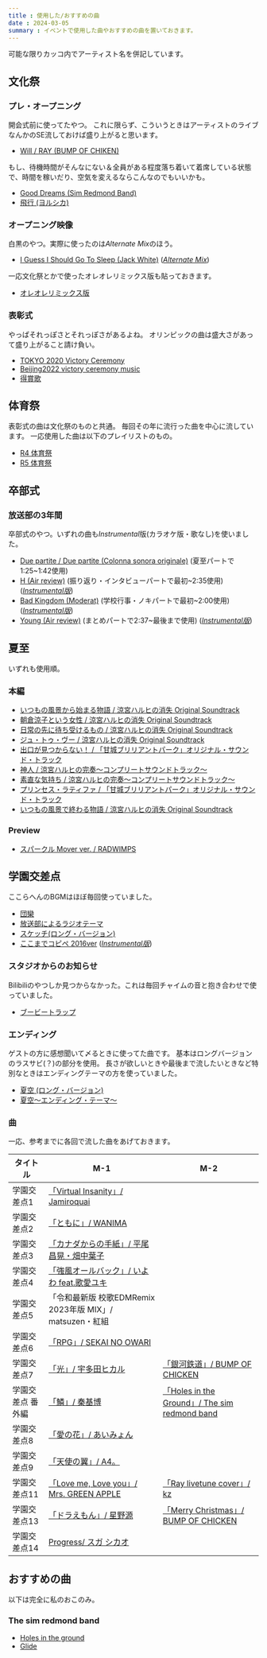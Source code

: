 ```yaml
---
title : 使用した/おすすめの曲
date : 2024-03-05
summary : イベントで使用した曲やおすすめの曲を置いておきます。
---
```


可能な限りカッコ内でアーティスト名を併記しています。

## 文化祭
### プレ・オープニング
開会式前に使ってたやつ。
これに限らず、こういうときはアーティストのライブなんかのSE流しておけば盛り上がると思います。

- [Will / RAY (BUMP OF CHIKEN)](https://www.youtube.com/watch?v=JvN6ZUJfKNY)

もし、待機時間がそんなにない＆全員がある程度落ち着いて着席している状態で、時間を稼いだり、空気を変えるならこんなのでもいいかも。

- [Good Dreams (Sim Redmond Band)](https://www.youtube.com/watch?v=1sQmGBIHSWc)
- [飛行 (ヨルシカ)](https://www.youtube.com/watch?v=APjpJooQMBc)

### オープニング映像
白黒のやつ。実際に使ったのは*Alternate Mix*のほう。

- [I Guess I Should Go To Sleep (Jack White)](https://www.youtube.com/watch?v=_Oc7ZTfJ8Sk) (*[Alternate Mix](https://www.youtube.com/watch?v=AXejv4ja5Dk)*)

一応文化祭とかで使ったオレオレリミックス版も貼っておきます。

- [オレオレリミックス版](https://download.wsoft.ws/WS14153)

### 表彰式
やっぱそれっぽさとそれっぽさがあるよね。
オリンピックの曲は盛大さがあって盛り上がること請け負い。

- [TOKYO 2020 Victory Ceremony](https://www.youtube.com/watch?v=WZ1986ZRTmE)
- [Beijing2022 victory ceremony music](https://www.youtube.com/watch?v=EWJsyNgvRjA&t=35s)
- [得賞歌](https://www.youtube.com/watch?v=LxtChFAi-w4)

## 体育祭
表彰式の曲は文化祭のものと共通。
毎回その年に流行った曲を中心に流しています。
一応使用した曲は以下のプレイリストのもの。

- [R4 体育祭](https://www.youtube.com/playlist?list=PL196PbTibmECNQGiLKbOPDH45hngXVjh3)
- [R5 体育祭](https://www.youtube.com/playlist?list=PL196PbTibmED_7mK6M8HTmihW8cLEdCy7)

## 卒部式
### 放送部の3年間
卒部式のやつ。いずれの曲も*Instrumental*版(カラオケ版・歌なし)を使いました。

- [Due partite / Due partite (Colonna sonora originale)](https://www.youtube.com/watch?v=vtniF6nq9xI) (夏至パートで1:25~1:42使用)
- [H (Air review)](https://www.youtube.com/watch?v=vk9hT9XtGCo) (振り返り・インタビューパートで最初~2:35使用) (*[Instrumental版](https://www.musicbed.com/songs/h-instrumental/9511)*)
- [Bad Kingdom (Moderat)](https://www.youtube.com/watch?v=3NPxqXMZq7o) (学校行事・ノキパートで最初~2:00使用) (*[Instrumental版](https://www.youtube.com/watch?v=uu4C0AGpoU4)*)
- [Young (Air review)](https://www.youtube.com/watch?v=78yb36Kw4G8) (まとめパートで2:37~最後まで使用) (*[Instrumental版](https://www.musicbed.com/songs/young-instrumental/9507)*)

## 夏至
いずれも使用順。
### 本編

- [いつもの風景から始まる物語 / 涼宮ハルヒの消失 Original Soundtrack](https://www.youtube.com/watch?v=tF3I7ofKn2M)
- [朝倉涼子という女性 / 涼宮ハルヒの消失 Original Soundtrack](https://www.youtube.com/watch?v=QBfn-GleXe8)
- [日常の先に待ち受けるもの / 涼宮ハルヒの消失 Original Soundtrack](https://www.youtube.com/watch?v=3mRCiAKDqIE)
- [ジュ・トゥ・ヴー / 涼宮ハルヒの消失 Original Soundtrack](https://www.youtube.com/watch?v=eqqPvg-tD7Q)
- [出口が見つからない！ / 「甘城ブリリアントパーク」オリジナル・サウンド・トラック](https://www.youtube.com/watch?v=Lx8JAcFHmRQ)
- [神人 / 涼宮ハルヒの完奏〜コンプリートサウンドトラック〜](https://www.youtube.com/watch?v=2jNyLU1TxZk)
- [素直な気持ち / 涼宮ハルヒの完奏〜コンプリートサウンドトラック〜](https://www.youtube.com/watch?v=2_4LHllReWA)
- [プリンセス・ラティファ / 「甘城ブリリアントパーク」オリジナル・サウンド・トラック](https://www.youtube.com/watch?v=ji7bt4AZP_s)
- [いつもの風景で終わる物語 / 涼宮ハルヒの消失 Original Soundtrack](https://www.youtube.com/watch?v=IXBOOF5AnFY)

### Preview

- [スパークル Mover ver. / RADWIMPS](https://www.youtube.com/watch?v=tpH8TEkKQI4)

## 学園交差点
ここらへんのBGMはほぼ毎回使っていました。

- [団欒](https://www.youtube.com/watch?v=nwtP-pzFK3Y)
- [放送部によるラジオテーマ](https://www.youtube.com/watch?v=mKNhVA0YviE)
- [スケッチ(ロング・バージョン)](https://www.youtube.com/watch?v=2QAIkvi1ztE)
- [ここまでコピペ 2016ver](https://www.youtube.com/watch?v=nCzNDMWTBIk) (*[Instrumental版](https://piapro.jp/t/aKRg)*)

### スタジオからのお知らせ
Bilibiliのやつしか見つからなかった。これは毎回チャイムの音と抱き合わせで使っていました。

- [ブービートラップ](https://www.bilibili.com/video/BV1PJ411k7KP/)

### エンディング
ゲストの方に感想聞いて〆るときに使ってた曲です。
基本はロングバージョンのラスサビ(？)の部分を使用。
長さが欲しいときや最後まで流したいときなど特別なときはエンディングテーマの方を使っていました。

- [夏空 (ロング・バージョン)](https://www.youtube.com/watch?v=LUZiCj7hH9I)
- [夏空～エンディング・テーマ～](https://www.youtube.com/watch?v=27vggWfPYTk)

### 曲
一応、参考までに各回で流した曲をあげておきます。

タイトル|M-1|M-2
---|---|---
学園交差点1|[「Virtual Insanity」/ Jamiroquai](https://www.youtube.com/watch?v=4JkIs37a2JE&pp=ygUQdmlydHVhbCBpbnNhbml0eQ%3D%3D)|
学園交差点2|[「ともに」/ WANIMA](https://www.youtube.com/watch?v=qag4ewos4TE&pp=ygUQ44Go44KC44GrIHdhbmltYQ%3D%3D)|
学園交差点3|[「カナダからの手紙」/ 平尾昌晃・畑中葉子](https://www.youtube.com/watch?v=IJkvQa1VQHA)|
学園交差点4|[「強風オールバック」/ いよわ feat.歌愛ユキ](https://www.youtube.com/watch?v=D6DVTLvOupE&pp=ygUY5by36aKo44Kq44O844Or44OQ44OD44Kv)|
学園交差点5|「令和最新版 校歌EDMRemix 2023年版 MIX」/ matsuzen・紅組|
学園交差点6|[「RPG」/ SEKAI NO OWARI](https://www.youtube.com/watch?v=Mi9uNu35Gmk&pp=ygUWcnBnIOS4lueVjOOBrue1guOCj-OCig%3D%3D)|
学園交差点7|[「光」/ 宇多田ヒカル](https://www.youtube.com/watch?v=AlMdDpUWFFI&pp=ygUX5YWJIOWuh-WkmueUsOODkuOCq-ODqyA%3D)|[「銀河鉄道」/ BUMP OF CHICKEN](https://www.youtube.com/watch?v=_-OjjCZOe7I&pp=ygUR6YqA5rKz6YmE6YGTIGJ1bXA%3D)
学園交差点 番外編|[「鱗」/ 秦基博](https://www.youtube.com/watch?v=V0xSlwow9rQ&pp=ygUD6bGX)|[「Holes in the Ground」/ The sim redmond band](https://www.youtube.com/watch?v=hk4EfgNgDrE&pp=ygUbaG9sZXMgaW4gdGhlIGdyb3VuZCByZWRtb25k)
学園交差点8|[「愛の花」/ あいみょん](https://www.youtube.com/watch?v=JuyQQUqD64c&pp=ygUJ5oSb44Gu6Iqx)|
学園交差点9|[「天使の翼」/ A4。](https://www.youtube.com/watch?v=Td210slURro&pp=ygUM5aSp5L2_44Gu57-8)|
学園交差点11|[「Love me, Love you」/ Mrs. GREEN APPLE](https://www.youtube.com/watch?v=FmDBhP4apbs&pp=ygUQbG92ZSBtZSBsb3ZlIHlvdQ%3D%3D)|[「Ray livetune cover」/ kz](https://www.youtube.com/watch?v=sxXYpY9Wkuw&pp=ygUScmF5IGxpdmV0dW5lIGNvdmVy)
学園交差点13|[「ドラえもん」/ 星野源](https://www.youtube.com/watch?v=ypRTzt1KrF8&pp=ygUZ44OJ44Op44GI44KC44KTIOaYn-mHjua6kA%3D%3D)|[「Merry Christmas」/ BUMP OF CHICKEN](https://www.youtube.com/watch?v=QJaareN2z00&pp=ygUTbWVycnljaHJpc3RtYXMgYnVtcA%3D%3D)
学園交差点14|[Progress/ スガ シカオ](https://www.youtube.com/watch?v=Aw3l547PNP4&pp=ygUP44OX44Ot44Kw44Os44K5)|

## おすすめの曲
以下は完全に私のおこのみ。

### The sim redmond band
- [Holes in the ground](https://www.youtube.com/watch?v=hk4EfgNgDrE)
- [Glide](https://www.youtube.com/watch?v=wJSeAaMOiPE&t=8s)

